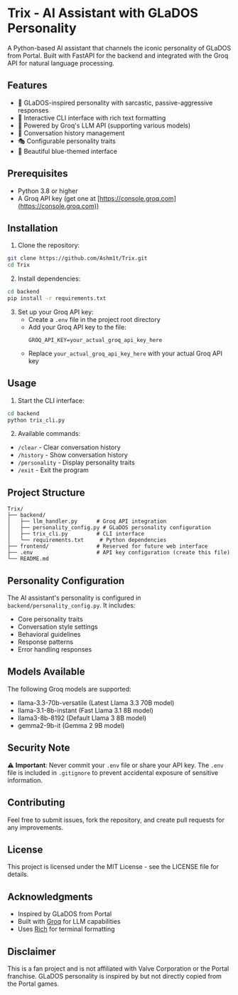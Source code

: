 # Trix - AI Assistant with GLaDOS Personality

A Python-based AI assistant that channels the iconic personality of GLaDOS from Portal. Built with FastAPI for the backend and integrated with the Groq API for natural language processing.

## Features

- 🤖 GLaDOS-inspired personality with sarcastic, passive-aggressive responses
- 💬 Interactive CLI interface with rich text formatting
- 🧠 Powered by Groq's LLM API (supporting various models)
- 🔄 Conversation history management
- 🎭 Configurable personality traits
- 🎨 Beautiful blue-themed interface

## Prerequisites

- Python 3.8 or higher
- A Groq API key (get one at [https://console.groq.com](https://console.groq.com))

## Installation

1. Clone the repository:
```bash
git clone https://github.com/Ashm1t/Trix.git
cd Trix
```

2. Install dependencies:
```bash
cd backend
pip install -r requirements.txt
```

3. Set up your Groq API key:
   - Create a `.env` file in the project root directory
   - Add your Groq API key to the file:
     ```
     GROQ_API_KEY=your_actual_groq_api_key_here
     ```
   - Replace `your_actual_groq_api_key_here` with your actual Groq API key

## Usage

1. Start the CLI interface:
```bash
cd backend
python trix_cli.py
```

2. Available commands:
- `/clear` - Clear conversation history
- `/history` - Show conversation history
- `/personality` - Display personality traits
- `/exit` - Exit the program

## Project Structure

```
Trix/
├── backend/
│   ├── llm_handler.py      # Groq API integration
│   ├── personality_config.py # GLaDOS personality configuration
│   ├── trix_cli.py         # CLI interface
│   └── requirements.txt     # Python dependencies
├── frontend/               # Reserved for future web interface
├── .env                    # API key configuration (create this file)
└── README.md
```

## Personality Configuration

The AI assistant's personality is configured in `backend/personality_config.py`. It includes:
- Core personality traits
- Conversation style settings
- Behavioral guidelines
- Response patterns
- Error handling responses

## Models Available

The following Groq models are supported:
- llama-3.3-70b-versatile (Latest Llama 3.3 70B model)
- llama-3.1-8b-instant (Fast Llama 3.1 8B model)
- llama3-8b-8192 (Default Llama 3 8B model)
- gemma2-9b-it (Gemma 2 9B model)

## Security Note

⚠️ **Important**: Never commit your `.env` file or share your API key. The `.env` file is included in `.gitignore` to prevent accidental exposure of sensitive information.

## Contributing

Feel free to submit issues, fork the repository, and create pull requests for any improvements.

## License

This project is licensed under the MIT License - see the LICENSE file for details.

## Acknowledgments

- Inspired by GLaDOS from Portal
- Built with [Groq](https://groq.com/) for LLM capabilities
- Uses [Rich](https://github.com/Textualize/rich) for terminal formatting

## Disclaimer

This is a fan project and is not affiliated with Valve Corporation or the Portal franchise. GLaDOS personality is inspired by but not directly copied from the Portal games.
